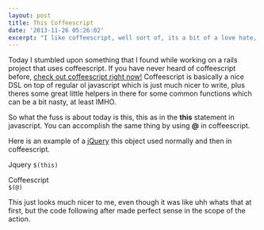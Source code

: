 ```yaml
---
layout: post
title: This Coffeescript
date: '2013-11-26 05:26:02'
excerpt: "I like coffeescript, well sort of, its a bit of a love hate, but this one little trick saved me tons of typing."
---
```


Today I stumbled upon something that I found while working on a rails project that uses coffeescript. If you have never heard of coffeescript before, [check out coffeescript right now!](http://coffeescript.org/)
Coffeescript is basically a nice DSL on top of regular ol javascript which is just much nicer to write, plus theres some great little helpers in there for some common functions which can be a bit nasty, at least IMHO.

So what the fuss is about today is this, this as in the **this** statement in javascript. You can accomplish the same thing by using **@** in coffeescript.

Here is an example of a [jQuery](http://jquery.com/) this object used normally and then in coffeescript.

Jquery
`$(this)`

Coffeescript  
`$(@)`

This just looks much nicer to me, even though it was like uhh whats that at first, but the code following after made perfect sense in the scope of the action. 
